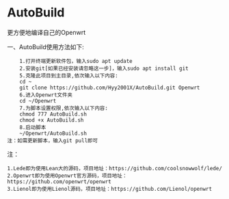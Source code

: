 # AutoBuild
更方便地编译自己的Openwrt

一、AutoBuild使用方法如下: 

		1.打开终端更新软件包，输入sudo apt update
		2.安装git[如果已经安装请忽略这一步]，输入sudo apt install git
		5.克隆此项目到主目录,依次输入以下内容:
		cd ~
		git clone https://github.com/Hyy2001X/AutoBuild.git Openwrt
		6.进入Openwrt文件夹
		cd ~/Openwrt
		7.为脚本设置权限,依次输入以下内容:
		chmod 777 AutoBuild.sh
		chmod +x AutoBuild.sh
		8.启动脚本
		~/Openwrt/AutoBuild.sh
	注：如需更新脚本，输入git pull即可


注：	

	1.Lede即为使用Lean大的源码，项目地址：https://github.com/coolsnowwolf/lede/
	2.Openwrt即为使用Openwrt官方源码，项目地址：https://github.com/openwrt/openwrt
	3.Lienol即为使用Lienol源码，项目地址：https://github.com/Lienol/openwrt
